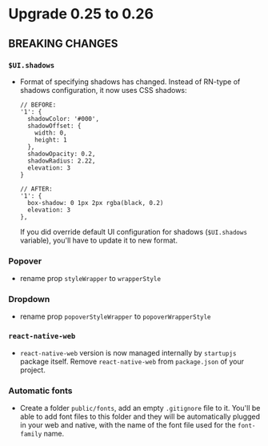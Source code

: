 # Upgrade 0.25 to 0.26

## BREAKING CHANGES

### `$UI.shadows`
- Format of specifying shadows has changed. Instead of RN-type of shadows configuration, it now uses CSS shadows:

    ```styl
    // BEFORE:
    '1': {
      shadowColor: '#000',
      shadowOffset: {
        width: 0,
        height: 1
      },
      shadowOpacity: 0.2,
      shadowRadius: 2.22,
      elevation: 3
    }

    // AFTER:
    '1': {
      box-shadow: 0 1px 2px rgba(black, 0.2)
      elevation: 3
    },
    ```

    If you did override default UI configuration for shadows (`$UI.shadows` variable), you'll have to update it to new format.

### Popover

- rename prop `styleWrapper` to `wrapperStyle`

### Dropdown

- rename prop `popoverStyleWrapper` to `popoverWrapperStyle`

### `react-native-web`

- `react-native-web` version is now managed internally by `startupjs` package itself. Remove `react-native-web` from `package.json` of your project.

### Automatic fonts

- Create a folder `public/fonts`, add an empty `.gitignore` file to it. You'll be able to add font files to this folder and they will be automatically plugged in your web and native, with the name of the font file used for the `font-family` name.
